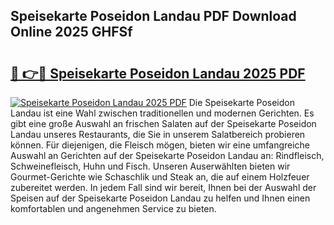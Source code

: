 ## Speisekarte Poseidon Landau PDF Download Online 2025 GHFSf

# <h2><a href="http://gcdccu.nevu.top/?p=Speisekarte+Poseidon+Landau">🔗 👉🔴 Speisekarte Poseidon Landau 2025 PDF</a></h2>

[![Speisekarte Poseidon Landau 2025 PDF](https://i.imgur.com/dBaPXMq.png)](http://gcdccu.nevu.top/?p=Speisekarte+Poseidon+Landau)
Die Speisekarte Poseidon Landau ist eine Wahl zwischen traditionellen und modernen Gerichten. Es gibt eine große Auswahl an frischen Salaten auf der Speisekarte Poseidon Landau unseres Restaurants, die Sie in unserem Salatbereich probieren können. Für diejenigen, die Fleisch mögen, bieten wir eine umfangreiche Auswahl an Gerichten auf der Speisekarte Poseidon Landau an: Rindfleisch, Schweinefleisch, Huhn und Fisch. Unseren Auserwählten bieten wir Gourmet-Gerichte wie Schaschlik und Steak an, die auf einem Holzfeuer zubereitet werden. In jedem Fall sind wir bereit, Ihnen bei der Auswahl der Speisen auf der Speisekarte Poseidon Landau zu helfen und Ihnen einen komfortablen und angenehmen Service zu bieten.
